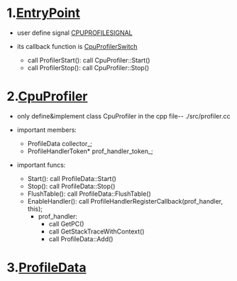 # 1.[EntryPoint](./src/profiler.cc)

* user define signal [CPUPROFILESIGNAL](./src/profiler.cc#L202TL206)

* its callback function is [CpuProfilerSwitch](./src/profiler.cc#L145)
    * call ProfilerStart\(\): call CpuProfiler::Start\(\)
    * call ProfilerStop\(\): call CpuProfiler::Stop\(\)

# 2.[CpuProfiler](./src/profiler.cc)

* only define&implement class CpuProfiler in the cpp file\-\- ./src/profiler.cc

* important members:
    * ProfileData   collector_;
    * ProfileHandlerToken\* prof_handler_token_;

* important funcs:
    * Start\(\): call ProfileData::Start\(\)
    * Stop\(\): call ProfileData::Stop\(\)
    * FlushTable\(\): call ProfileData::FlushTable\(\)
    * EnableHandler\(\): call ProfileHandlerRegisterCallback\(prof_handler, this\);
        * prof_handler:
            * call GetPC\(\)
            * call GetStackTraceWithContext\(\)
            * call ProfileData::Add\(\)


# 3.[ProfileData](./src/profiledata.cc)





